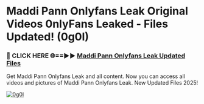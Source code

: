 # Maddi Pann Onlyfans Leak Original Videos 0nlyFans Leaked - Files Updated! (0g0l)

<h3>🔴 CLICK HERE 🌐==►► <a href="https://tinyurl.com/2jnfzry5" rel="nofollow">Maddi Pann Onlyfans Leak Updated Files</a></h3>

Get Maddi Pann Onlyfans Leak and all content. Now you can access all videos and pictures of Maddi Pann Onlyfans Leak. New Updated Files 2025!

[![0g0l](https://i.imgur.com/GyGTBgg.gif)](https://tinyurl.com/2jnfzry5)

